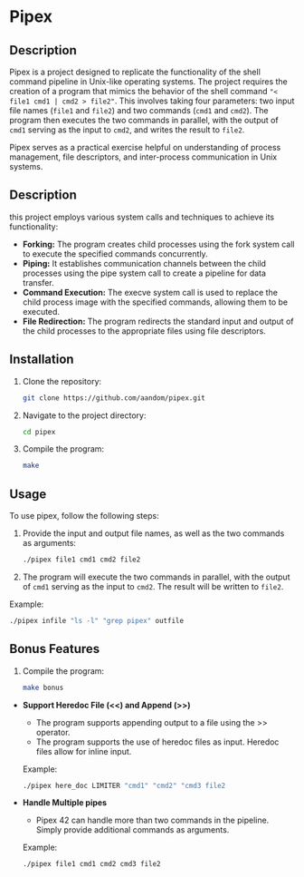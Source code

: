 # Pipex

## Description
Pipex is a project designed to replicate the functionality of the shell command pipeline in Unix-like operating systems. The project requires the creation of a program that mimics the behavior of the shell command `"< file1 cmd1 | cmd2 > file2"`. 
This involves taking four parameters: two input file names (`file1` and `file2`) and two commands (`cmd1` and `cmd2`). The program then executes the two commands in parallel, with the output of `cmd1` serving as the input to `cmd2`, and writes the result to `file2`.

Pipex serves as a practical exercise helpful on understanding of process management, file descriptors, and inter-process communication in Unix systems.

## Description
this project employs various system calls and techniques to achieve its functionality:

- **Forking:** The program creates child processes using the fork system call to execute the specified commands concurrently.
- **Piping:** It establishes communication channels between the child processes using the pipe system call to create a pipeline for data transfer.
- **Command Execution:** The execve system call is used to replace the child process image with the specified commands, allowing them to be executed.
- **File Redirection:** The program redirects the standard input and output of the child processes to the appropriate files using file descriptors.

## Installation
1. Clone the repository:
    ```bash
    git clone https://github.com/aandom/pipex.git
    ```
2. Navigate to the project directory:
    ```bash
    cd pipex
    ```
3. Compile the program:
    ```bash
    make
    ```

## Usage
To use pipex, follow the following steps:
1. Provide the input and output file names, as well as the two commands as arguments:
    ```bash
    ./pipex file1 cmd1 cmd2 file2
    ```
2. The program will execute the two commands in parallel, with the output of `cmd1` serving as the input to `cmd2`. The result will be written to `file2`.

Example:
```bash
./pipex infile "ls -l" "grep pipex" outfile
```

## Bonus Features
1. Compile the program:
    ```bash
    make bonus
    ```
- **Support Heredoc File (<<) and Append (>>)**
  - The program supports appending output to a file using the >> operator.
  - The program supports the use of heredoc files as input. Heredoc files allow for inline input.

  Example:
    ```bash
    ./pipex here_doc LIMITER "cmd1" "cmd2" "cmd3 file2
    ```

- **Handle Multiple pipes** 
  - Pipex 42 can handle more than two commands in the pipeline. Simply provide additional commands as arguments.

  Example:
    ```bash
    ./pipex file1 cmd1 cmd2 cmd3 file2
    ```

